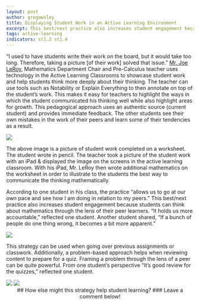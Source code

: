 ```yaml
---
layout: post
author: gregowsley
title: Displaying Student Work in an Active Learning Environment
excerpt: This best/next practice also increases student engagement because students can think about mathematics through the lens of their peer learners.
tags: active-learning
indicators: st1.2 st1.4
---
```


“I used to have students write their work on the board, but it would take too long. Therefore, taking a picture [of their work] solved that issue.” [Mr. Joe LeRoy](https://www.rockhursths.edu/curriculum-detail?fromId=275451&LevelNum=1736&DepartmentId=30055), Mathematics Department Chair and Pre-Calculus teacher uses technology in the Active Learning Classrooms to showcase student work and help students think more deeply about their thinking. The teacher can use tools such as Notability or Explain Everything to then annotate on top of the student’s work. This makes it easy for teachers to highlight the ways in which the student communicated his thinking well while also highlight areas for growth. This pedagogical approach uses an authentic source (current student) and provides immediate feedback. The other students see their own mistakes in the work of their peers and learn some of their tendencies as a result. 

<div class="flex-wrapper">
    <img src="{{ site.baseurl }}/img/SharingStudentWorkDisplay1.JPG">
</div>
<p class="caption">The above image is a picture of student work completed on a worksheet. The student wrote in pencil. The teacher took a picture of the student work with an iPad & displayed the image on the screens in the active learning classroom. With his iPad, Mr. LeRoy then wrote additional mathematics on the worksheet in order to illustrate to the students the best way to communicate the thinking mathematically.</p>

According to one student in his class, the practice “allows us to go at our own pace and see how I am doing in relation to my peers.” This best/next practice also increases student engagement because students can think about mathematics through the lens of their peer learners. “It holds us more accountable,” reflected one student. Another student shared, “If a bunch of people do one thing wrong, it becomes a bit more apparent.” 

<div class="flex-wrapper">
    <img src="{{ site.baseurl }}/img/SharingStudentWorkStudents1.jpg">
</div>

This strategy can be used when going over previous assignments or classwork. Additionally, a problem-based approach helps when reviewing content to prepare for a quiz. 
Framing a problem through the lens of a peer can be quite powerful. From one student’s perspective “It’s good review for the quizzes,” reflected one student.

<div class="flex-wrapper">
    <img src="{{ site.baseurl }}/img/SharingStudentWorkDisplay3.JPG">
    <img src="{{ site.baseurl }}/img/SharingStudentWorkStudents2.jpg">
</div>
<center>
## How else might this strategy help student learning? 
### Leave a comment below!
</center>


